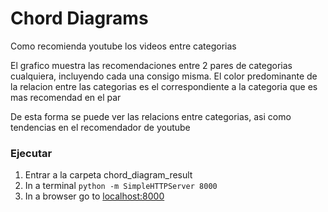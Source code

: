 # Chord Diagrams

Como recomienda youtube los videos entre categorias

El grafico muestra las recomendaciones entre 2 pares de categorias cualquiera, incluyendo cada una consigo misma. El color predominante de la relacion entre las categorias es el correspondiente a la categoria que es mas recomendad en el par

De esta forma se puede ver las relacions entre categorias, asi como tendencias en el recomendador de youtube



### Ejecutar
1. Entrar a la carpeta chord_diagram_result
1. In a terminal `python -m SimpleHTTPServer 8000`
2. In a browser go to [localhost:8000](http://localhost:8000)
